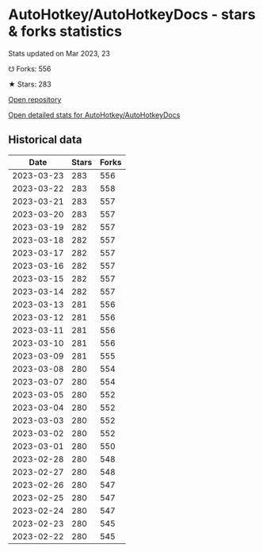 # AutoHotkey/AutoHotkeyDocs - stars & forks statistics

Stats updated on Mar 2023, 23

☋ Forks: 556

★ Stars: 283

[Open repository](https://github.com/AutoHotkey/AutoHotkeyDocs)

[Open detailed stats for AutoHotkey/AutoHotkeyDocs](https://reviewgithub.com/rep/AutoHotkey/AutoHotkeyDocs)

## Historical data
| Date | Stars | Forks |
|------|-------|-------|
| 2023-03-23 | 283 | 556 | 
| 2023-03-22 | 283 | 558 | 
| 2023-03-21 | 283 | 557 | 
| 2023-03-20 | 283 | 557 | 
| 2023-03-19 | 282 | 557 | 
| 2023-03-18 | 282 | 557 | 
| 2023-03-17 | 282 | 557 | 
| 2023-03-16 | 282 | 557 | 
| 2023-03-15 | 282 | 557 | 
| 2023-03-14 | 282 | 557 | 
| 2023-03-13 | 281 | 556 | 
| 2023-03-12 | 281 | 556 | 
| 2023-03-11 | 281 | 556 | 
| 2023-03-10 | 281 | 556 | 
| 2023-03-09 | 281 | 555 | 
| 2023-03-08 | 280 | 554 | 
| 2023-03-07 | 280 | 554 | 
| 2023-03-05 | 280 | 552 | 
| 2023-03-04 | 280 | 552 | 
| 2023-03-03 | 280 | 552 | 
| 2023-03-02 | 280 | 552 | 
| 2023-03-01 | 280 | 550 | 
| 2023-02-28 | 280 | 548 | 
| 2023-02-27 | 280 | 548 | 
| 2023-02-26 | 280 | 547 | 
| 2023-02-25 | 280 | 547 | 
| 2023-02-24 | 280 | 547 | 
| 2023-02-23 | 280 | 545 | 
| 2023-02-22 | 280 | 545 | 

